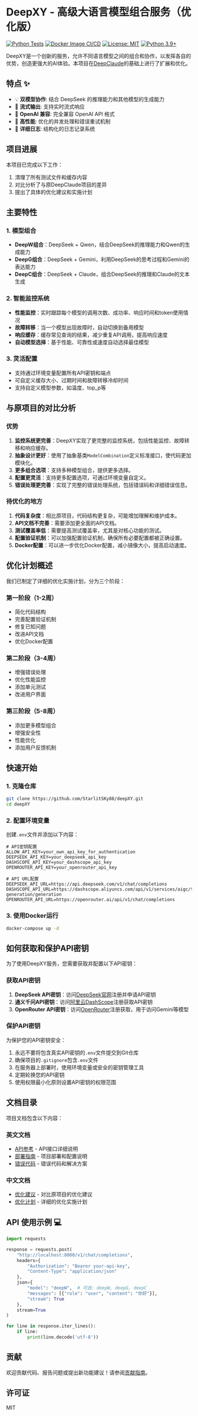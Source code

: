 # DeepXY - 高级大语言模型组合服务（优化版）

[![Python Tests](https://github.com/StarlitSKy88/deepXY/actions/workflows/python-tests.yml/badge.svg)](https://github.com/StarlitSKy88/deepXY/actions/workflows/python-tests.yml)
[![Docker Image CI/CD](https://github.com/StarlitSKy88/deepXY/actions/workflows/docker-publish.yml/badge.svg)](https://github.com/StarlitSKy88/deepXY/actions/workflows/docker-publish.yml)
[![License: MIT](https://img.shields.io/badge/License-MIT-yellow.svg)](https://opensource.org/licenses/MIT)
[![Python 3.9+](https://img.shields.io/badge/python-3.9+-blue.svg)](https://www.python.org/downloads/)

DeepXY是一个创新的服务，允许不同语言模型之间的组合和协作，以发挥各自的优势，创造更强大的AI体验。本项目在[DeepClaude](https://github.com/ErlichLiu/DeepClaude)的基础上进行了扩展和优化。

## 特点 ✨

* 💡 **双模型协作**: 结合 DeepSeek 的推理能力和其他模型的生成能力
* 🌊 **流式输出**: 支持实时流式响应
* 🔌 **OpenAI 兼容**: 完全兼容 OpenAI API 格式
* 🎯 **高性能**: 优化的并发处理和错误重试机制
* 📝 **详细日志**: 结构化的日志记录系统

## 项目进展

本项目已完成以下工作：

1. 清理了所有测试文件和缓存内容
2. 对比分析了与原DeepClaude项目的差异
3. 提出了具体的优化建议和实施计划

## 主要特性

### 1. 模型组合

- **DeepW组合**：DeepSeek + Qwen，结合DeepSeek的推理能力和Qwen的生成能力
- **DeepG组合**：DeepSeek + Gemini，利用DeepSeek的思考过程和Gemini的表达能力
- **DeepC组合**：DeepSeek + Claude，组合DeepSeek的推理和Claude的文本生成

### 2. 智能监控系统

- **性能监控**：实时跟踪每个模型的调用次数、成功率、响应时间和token使用情况
- **故障转移**：当一个模型出现故障时，自动切换到备用模型
- **响应缓存**：缓存常见查询的结果，减少重复API调用，提高响应速度
- **自动模型选择**：基于性能、可靠性或速度自动选择最佳模型

### 3. 灵活配置

- 支持通过环境变量配置所有API密钥和端点
- 可自定义缓存大小、过期时间和故障转移冷却时间
- 支持自定义模型参数，如温度、top_p等

## 与原项目的对比分析

### 优势

1. **监控系统更完善**：DeepXY实现了更完整的监控系统，包括性能监控、故障转移和响应缓存。
2. **抽象设计更好**：使用了抽象基类`ModelCombination`定义标准接口，使代码更加模块化。
3. **更多组合选项**：支持多种模型组合，提供更多选择。
4. **配置更灵活**：支持更多配置选项，可通过环境变量自定义。
5. **错误处理更完善**：实现了完整的错误处理系统，包括错误码和详细错误信息。

### 待优化的地方

1. **代码复杂度**：相比原项目，代码结构更复杂，可能增加理解和维护成本。
2. **API文档不完善**：需要添加更全面的API文档。
3. **测试覆盖率低**：需要提高测试覆盖率，尤其是对核心功能的测试。
4. **配置验证机制**：可以加强配置验证机制，确保所有必要配置都被正确设置。
5. **Docker配置**：可以进一步优化Docker配置，减小镜像大小，提高启动速度。

## 优化计划概述

我们已制定了详细的优化实施计划，分为三个阶段：

### 第一阶段（1-2周）
- 简化代码结构
- 完善配置验证机制
- 修复已知问题
- 改进API文档
- 优化Docker配置

### 第二阶段（3-4周）
- 增强错误处理
- 优化性能监控
- 添加单元测试
- 改进用户界面

### 第三阶段（5-8周）
- 添加更多模型组合
- 增强安全性
- 性能优化
- 添加用户反馈机制

## 快速开始

### 1. 克隆仓库
```bash
git clone https://github.com/StarlitSKy88/deepXY.git
cd deepXY
```

### 2. 配置环境变量
创建`.env`文件并添加以下内容：
```
# API密钥配置
ALLOW_API_KEY=your_own_api_key_for_authentication
DEEPSEEK_API_KEY=your_deepseek_api_key
DASHSCOPE_API_KEY=your_dashscope_api_key
OPENROUTER_API_KEY=your_openrouter_api_key

# API URL配置
DEEPSEEK_API_URL=https://api.deepseek.com/v1/chat/completions
DASHSCOPE_API_URL=https://dashscope.aliyuncs.com/api/v1/services/aigc/text-generation/generation
OPENROUTER_API_URL=https://openrouter.ai/api/v1/chat/completions
```

### 3. 使用Docker运行
```bash
docker-compose up -d
```

## 如何获取和保护API密钥

为了使用DeepXY服务，您需要获取并配置以下API密钥：

### 获取API密钥
1. **DeepSeek API密钥**：访问[DeepSeek官网](https://www.deepseek.com)注册并申请API密钥
2. **通义千问API密钥**：访问[阿里云DashScope](https://dashscope.aliyun.com)注册获取API密钥
3. **OpenRouter API密钥**：访问[OpenRouter](https://openrouter.ai)注册获取，用于访问Gemini等模型

### 保护API密钥
为保护您的API密钥安全：
1. 永远不要将包含真实API密钥的`.env`文件提交到Git仓库
2. 确保项目的`.gitignore`包含`.env`文件
3. 在服务器上部署时，使用环境变量或安全的密钥管理工具
4. 定期轮换您的API密钥
5. 使用权限最小化原则设置API密钥的权限范围

## 文档目录

项目文档包含以下内容：

### 英文文档
- [API参考](./docs/api_reference.md) - API接口详细说明
- [部署指南](./docs/deployment.md) - 项目部署和配置说明
- [错误代码](./docs/error_codes.md) - 错误代码和解决方案

### 中文文档
- [优化建议](./docs/zh/优化建议.md) - 对比原项目的优化建议
- [优化计划](./docs/zh/优化计划.md) - 详细的优化实施计划

## API 使用示例 💻

```python
import requests

response = requests.post(
    "http://localhost:8000/v1/chat/completions",
    headers={
        "Authorization": "Bearer your-api-key",
        "Content-Type": "application/json"
    },
    json={
        "model": "deepW",  # 可选: deepW, deepG, deepC
        "messages": [{"role": "user", "content": "你好"}],
        "stream": True
    },
    stream=True
)

for line in response.iter_lines():
    if line:
        print(line.decode('utf-8'))
```

## 贡献

欢迎贡献代码、报告问题或提出新功能建议！请参阅[贡献指南](./CONTRIBUTING.md)。

## 许可证

MIT